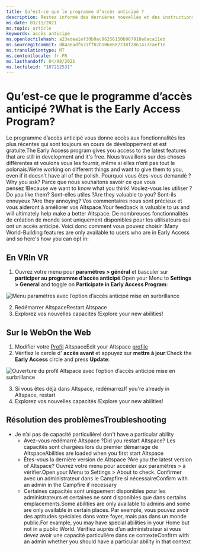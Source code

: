 ```yaml
---
title: Qu’est-ce que le programme d’accès anticipé ?
description: Restez informé des dernières nouvelles et des instructions pour rejoindre le programme d’accès anticipé AltspaceVR.
ms.date: 03/11/2021
ms.topic: article
keywords: accès anticipé
ms.openlocfilehash: a23edea1ef30b9ac96256150b967910a8aca11eb
ms.sourcegitcommit: d84a6adf631ff02b106e682238f2861477caef1e
ms.translationtype: MT
ms.contentlocale: fr-FR
ms.lasthandoff: 04/08/2021
ms.locfileid: "107212531"
---
```

# <a name="what-is-the-early-access-program"></a><span data-ttu-id="04d7e-104">Qu’est-ce que le programme d’accès anticipé ?</span><span class="sxs-lookup"><span data-stu-id="04d7e-104">What is the Early Access Program?</span></span>

<span data-ttu-id="04d7e-105">Le programme d’accès anticipé vous donne accès aux fonctionnalités les plus récentes qui sont toujours en cours de développement et est gratuite.</span><span class="sxs-lookup"><span data-stu-id="04d7e-105">The Early Access program gives you access to the latest features that are still in development and it's free.</span></span> <span data-ttu-id="04d7e-106">Nous travaillons sur des choses différentes et voulons vous les fournir, même si elles n’ont pas tout le polonais.</span><span class="sxs-lookup"><span data-stu-id="04d7e-106">We’re working on different things and want to give them to you, even if it doesn’t have all of the polish.</span></span> <span data-ttu-id="04d7e-107">Pourquoi vous êtes-vous demandé ?</span><span class="sxs-lookup"><span data-stu-id="04d7e-107">Why you ask?</span></span> <span data-ttu-id="04d7e-108">Parce que nous souhaitons savoir ce que vous pensez !</span><span class="sxs-lookup"><span data-stu-id="04d7e-108">Because we want to know what you think!</span></span> <span data-ttu-id="04d7e-109">Voulez-vous les utiliser ?</span><span class="sxs-lookup"><span data-stu-id="04d7e-109">Do you like them?</span></span> <span data-ttu-id="04d7e-110">Sont-elles utiles ?</span><span class="sxs-lookup"><span data-stu-id="04d7e-110">Are they valuable to you?</span></span> <span data-ttu-id="04d7e-111">Sont-ils ennuyeux ?</span><span class="sxs-lookup"><span data-stu-id="04d7e-111">Are they annoying?</span></span> <span data-ttu-id="04d7e-112">Vos commentaires nous sont précieux et vous aideront à améliorer vos Altspace.</span><span class="sxs-lookup"><span data-stu-id="04d7e-112">Your feedback is valuable to us and will ultimately help make a better Altspace.</span></span> <span data-ttu-id="04d7e-113">De nombreuses fonctionnalités de création de monde sont uniquement disponibles pour les utilisateurs qui ont un accès anticipé. Voici donc comment vous pouvez choisir :</span><span class="sxs-lookup"><span data-stu-id="04d7e-113">Many World-Building features are only available to users who are in Early Access and so here's how you can opt in:</span></span>

## <a name="in-vr"></a><span data-ttu-id="04d7e-114">En VR</span><span class="sxs-lookup"><span data-stu-id="04d7e-114">In VR</span></span>

1. <span data-ttu-id="04d7e-115">Ouvrez votre menu pour **paramètres > général** et basculer sur **participer au programme d’accès anticipé**:</span><span class="sxs-lookup"><span data-stu-id="04d7e-115">Open your Menu to **Settings > General** and toggle on **Participate in Early Access Program**:</span></span>

![Menu paramètres avec l’option d’accès anticipé mise en surbrillance](images/early-access-img-01.png)

2. <span data-ttu-id="04d7e-117">Redémarrer Altspace</span><span class="sxs-lookup"><span data-stu-id="04d7e-117">Restart Altspace</span></span>
3. <span data-ttu-id="04d7e-118">Explorez vos nouvelles capacités !</span><span class="sxs-lookup"><span data-stu-id="04d7e-118">Explore your new abilities!</span></span>

## <a name="on-the-web"></a><span data-ttu-id="04d7e-119">Sur le Web</span><span class="sxs-lookup"><span data-stu-id="04d7e-119">On the Web</span></span>

1. <span data-ttu-id="04d7e-120">Modifier votre [Profil](https://account.altvr.com/users/sign_in) Altspace</span><span class="sxs-lookup"><span data-stu-id="04d7e-120">Edit your Altspace [profile](https://account.altvr.com/users/sign_in)</span></span>
2. <span data-ttu-id="04d7e-121">Vérifiez le cercle d' **accès avant** et appuyez sur **mettre à jour**:</span><span class="sxs-lookup"><span data-stu-id="04d7e-121">Check the **Early Access** circle and press **Update**:</span></span>

![Ouverture du profil Altspace avec l’option d’accès anticipé mise en surbrillance](images/early-access-img-02.png)

3. <span data-ttu-id="04d7e-123">Si vous êtes déjà dans Altspace, redémarrez</span><span class="sxs-lookup"><span data-stu-id="04d7e-123">If you're already in Altspace, restart</span></span>
4. <span data-ttu-id="04d7e-124">Explorez vos nouvelles capacités !</span><span class="sxs-lookup"><span data-stu-id="04d7e-124">Explore your new abilities!</span></span>

## <a name="troubleshooting"></a><span data-ttu-id="04d7e-125">Résolution des problèmes</span><span class="sxs-lookup"><span data-stu-id="04d7e-125">Troubleshooting</span></span>

* <span data-ttu-id="04d7e-126">Je n’ai pas de capacité particulière</span><span class="sxs-lookup"><span data-stu-id="04d7e-126">I don't have a particular ability</span></span>
    * <span data-ttu-id="04d7e-127">Avez-vous redémarré Altspace ?</span><span class="sxs-lookup"><span data-stu-id="04d7e-127">Did you restart Altspace?</span></span> <span data-ttu-id="04d7e-128">Les capacités sont chargées lors du premier démarrage de Altspace</span><span class="sxs-lookup"><span data-stu-id="04d7e-128">Abilities are loaded when you first start Altspace</span></span>
    * <span data-ttu-id="04d7e-129">Êtes-vous la dernière version de Altspace ?</span><span class="sxs-lookup"><span data-stu-id="04d7e-129">Are you the latest version of Altspace?</span></span> <span data-ttu-id="04d7e-130">Ouvrez votre menu pour accéder aux paramètres > à vérifier.</span><span class="sxs-lookup"><span data-stu-id="04d7e-130">Open your Menu to Settings > About to check.</span></span> <span data-ttu-id="04d7e-131">Confirmer avec un administrateur dans le Campfire si nécessaire</span><span class="sxs-lookup"><span data-stu-id="04d7e-131">Confirm with an admin in the Campfire if necessary</span></span>
    * <span data-ttu-id="04d7e-132">Certaines capacités sont uniquement disponibles pour les administrateurs et certaines ne sont disponibles que dans certains emplacements.</span><span class="sxs-lookup"><span data-stu-id="04d7e-132">Some abilities are only available to admins and some are only available in certain places.</span></span> <span data-ttu-id="04d7e-133">Par exemple, vous pouvez avoir des aptitudes spéciales dans votre foyer, mais pas dans un monde public.</span><span class="sxs-lookup"><span data-stu-id="04d7e-133">For example, you may have special abilities in your Home but not in a public World.</span></span> <span data-ttu-id="04d7e-134">Vérifiez auprès d’un administrateur si vous devez avoir une capacité particulière dans ce contexte</span><span class="sxs-lookup"><span data-stu-id="04d7e-134">Confirm with an admin whether you should have a particular ability in that context</span></span>